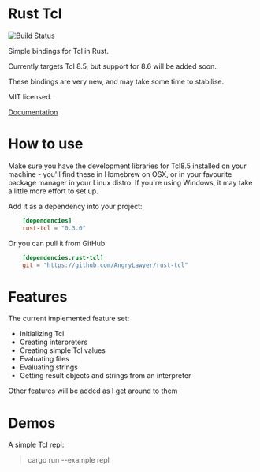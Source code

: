 # Rust Tcl
[![Build Status](https://travis-ci.org/AngryLawyer/rust-tcl.svg?branch=master)](https://travis-ci.org/AngryLawyer/rust-tcl)

Simple bindings for Tcl in Rust.

Currently targets Tcl 8.5, but support for 8.6 will be added soon.

These bindings are very new, and may take some time to stabilise.

MIT licensed.

[Documentation](http://angrylawyer.github.io/rust-tcl/tcl/)

# How to use

Make sure you have the development libraries for Tcl8.5 installed on your machine - you'll find these in Homebrew on OSX, or in your favourite package manager in your Linux distro. If you're using Windows, it may take a little more effort to set up.

Add it as a dependency into your project:

```toml
    [dependencies]
    rust-tcl = "0.3.0"
```

Or you can pull it from GitHub

```toml
    [dependencies.rust-tcl]
    git = "https://github.com/AngryLawyer/rust-tcl"
```

# Features

The current implemented feature set:

* Initializing Tcl
* Creating interpreters
* Creating simple Tcl values
* Evaluating files
* Evaluating strings
* Getting result objects and strings from an interpreter

Other features will be added as I get around to them

# Demos

A simple Tcl repl:

> cargo run --example repl

